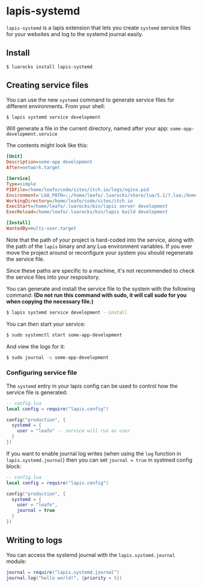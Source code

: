 # lapis-systemd

`lapis-systemd` is a lapis extension that lets you create `systemd` service
files for your websites and log to the systemd journal easily.

## Install

```
$ luarocks install lapis-systemd
```

## Creating service files

You can use the new `systemd` command to generate service files for different
environments. From your shell:

```bash
$ lapis systemd service development
```

Will generate a file in the current directory, named after your app:
`some-app-development.service`

The contents might look like this:

```ini
[Unit]
Description=some-app development
After=network.target

[Service]
Type=simple
PIDFile=/home/leafo/code/sites/itch.io/logs/nginx.pid
Environment='LUA_PATH=;;/home/leafo/.luarocks/share/lua/5.1/?.lua;/home/leafo/.luarocks/share/lua/5.1/?/init.lua' 'LUA_CPATH=;;/home/leafo/.luarocks/lib/lua/5.1/?.so'
WorkingDirectory=/home/leafo/code/sites/itch.io
ExecStart=/home/leafo/.luarocks/bin/lapis server development
ExecReload=/home/leafo/.luarocks/bin/lapis build development

[Install]
WantedBy=multi-user.target
```

Note that the path of your project is hard-coded into the service, along with
the path of the `lapis` binary and any Lua environment variables. If you ever
move the project around or reconfigure your system you should regenerate the
service file.

Since these paths are specific to a machine, it's not recommended to check the
service files into your respository.

You can generate and install the service file to the system with the following
command: **(Do not run this command with sudo, it will call sudo for you when
copying the necessary file.)**

```bash
$ lapis systemd service development --install
```

You can then start your service:

```bash
$ sudo systemctl start some-app-development
```

And view the logs for it:

```bash
$ sudo journal -u some-app-development
```

### Configuring service file

The `systemd` entry in your lapis config can be used to control how the service file is generated:

```lua
-- config.lua
local config = require("lapis.config")

config("production", {
  systemd = {
    user = "leafo" -- service will run as user
  }
})
```

If you want to enable journal log writes (when using the `log` function in
`lapis.systemd.journal`) then you can set `journal = true` in systmed config
block:

```lua
-- config.lua
local config = require("lapis.config")

config("production", {
  systemd = {
    user = "leafo",
    journal = true
  }
})
```

## Writing to logs

You can access the systemd journal with the `lapis.systemd.journal` module:

```lua
journal = require("lapis.systemd.journal")
journal.log("hello world!", {priority = 5})
```

